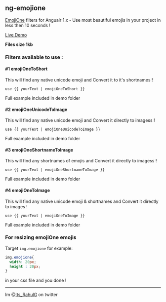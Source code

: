 ## ng-emojione
[EmojiOne](http://emojione.com/) filters for Angualr 1.x - Use most beautiful emojis in your project in less then 10 seconds !

[Live Demo](http://ng-emojione.esy.es/)

**Files size 1kb**

### Filters available to use :

#### #1 emojiOneToShort

This will find any native unicode emoji and Convert it to it's shortnames !

```
use {{ yourText | emojiOneToShort }}
```
Full example included in demo folder


#### #2 emojiOneUnicodeToImage

This will find any native unicode emoji and Convert it directly to imagess !

```
use {{ yourText | emojiOneUnicodeToImage }}
```
Full example included in demo folder


#### #3 emojiOneShortnameToImage

This will find any shortnames of emojis and Convert it directly to imagess !

```
use {{ yourText | emojiOneShortnameToImage }}
```
Full example included in demo folder


#### #4 emojiOneToImage

This will find any native unicode emoji & shortnames and Convert it directly to images !

```
use {{ yourText | emojiOneToImage }}
```
Full example included in demo folder

### For resizing emojiOne emojis

Target ```img.emojione``` for example: 
```css
img.emojione{
  width: 20px;
  height : 20px;
}
```
in your css file and you done !

-----------------------------------------------------
Im  @[Its_RahulG](https://twitter.com/Its_RahulG) on twitter
